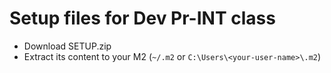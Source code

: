 # Setup files for Dev Pr-INT class

- Download SETUP.zip
- Extract its content to your M2 (`~/.m2` or `C:\Users\<your-user-name>\.m2`)
